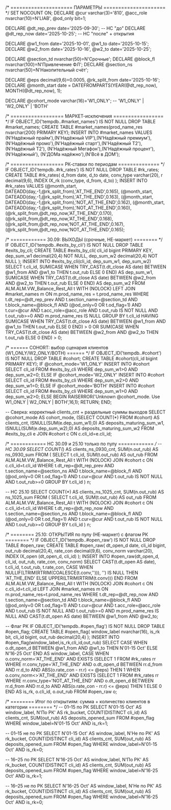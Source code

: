 /* ===================== ПАРАМЕТРЫ ===================== */
SET NOCOUNT ON;
DECLARE @cur varchar(3)='810', @acc_role nvarchar(10)=N'LIAB', @od_only bit=1;

DECLARE @dt_rep_prev date='2025-09-30';  -- НС "до"
DECLARE @dt_rep_now  date='2025-10-25';  -- НС "после" + открытия

DECLARE @w1_from date='2025-10-01', @w1_to date='2025-10-15';
DECLARE @w2_from date='2025-10-16', @w2_to date='2025-10-25';

DECLARE @section_td nvarchar(50)=N'Срочные';
DECLARE @block_fl   nvarchar(100)=N'Привлечение ФЛ';
DECLARE @section_ns nvarchar(50)=N'Накопительный счёт';

DECLARE @eps decimal(9,6)=0.0005, @rk_split_from date='2025-10-16';
DECLARE @month_start date = DATEFROMPARTS(YEAR(@dt_rep_now), MONTH(@dt_rep_now), 1);

DECLARE @cohort_mode varchar(16)='W1_ONLY';  -- 'W1_ONLY' | 'W2_ONLY' | 'BOTH'

/* ================== МАРКЕТ-исключения ================= */
IF OBJECT_ID('tempdb..#market_names') IS NOT NULL DROP TABLE #market_names;
CREATE TABLE #market_names(prod_name_res nvarchar(200) PRIMARY KEY);
INSERT INTO #market_names VALUES
 (N'Надёжный прайм'),(N'Надёжный VIP'),(N'Надёжный премиум'),
 (N'Надёжный промо'),(N'Надёжный старт'),(N'Надёжный Т2'),(N'Надёжный T2'),
 (N'Надёжный Мегафон'),(N'Надёжный процент'),(N'Надёжный'),
 (N'ДОМа надёжно'),(N'Всё в ДОМ');

/* ================== РК-ставки по периодам ============== */
IF OBJECT_ID('tempdb..#rk_rates') IS NOT NULL DROP TABLE #rk_rates;
CREATE TABLE #rk_rates(
  d_from date, d_to date, conv_type varchar(20), r decimal(9,6),
  INDEX IX_rk (conv_type, d_from, d_to)
);
INSERT INTO #rk_rates VALUES
(@month_start, DATEADD(day,-1,@rk_split_from),'AT_THE_END',0.165),
(@month_start, DATEADD(day,-1,@rk_split_from),'AT_THE_END',0.163),
(@month_start, DATEADD(day,-1,@rk_split_from),'NOT_AT_THE_END',0.162),
(@month_start, DATEADD(day,-1,@rk_split_from),'NOT_AT_THE_END',0.160),
(@rk_split_from,@dt_rep_now,'AT_THE_END',0.170),
(@rk_split_from,@dt_rep_now,'AT_THE_END',0.168),
(@rk_split_from,@dt_rep_now,'NOT_AT_THE_END',0.167),
(@rk_split_from,@dt_rep_now,'NOT_AT_THE_END',0.165);

/* ============ 30.09: ВЫХОДЫ (срочные, НЕ-маркет) ======== */
IF OBJECT_ID('tempdb..#exits_by_cli') IS NOT NULL DROP TABLE #exits_by_cli;
CREATE TABLE #exits_by_cli(
  cli_id bigint PRIMARY KEY,
  dep_sum_w1 decimal(20,4) NOT NULL,
  dep_sum_w2 decimal(20,4) NOT NULL
);
INSERT INTO #exits_by_cli(cli_id, dep_sum_w1, dep_sum_w2)
SELECT
  t.cli_id,
  SUM(CASE WHEN TRY_CAST(t.dt_close AS date) BETWEEN @w1_from AND @w1_to THEN t.out_rub ELSE 0 END) AS dep_sum_w1,
  SUM(CASE WHEN TRY_CAST(t.dt_close AS date) BETWEEN @w2_from AND @w2_to THEN t.out_rub ELSE 0 END) AS dep_sum_w2
FROM ALM.ALM.VW_Balance_Rest_All t WITH (NOLOCK)
LEFT JOIN #market_names m ON m.prod_name_res = t.prod_name_res
WHERE
  t.dt_rep=@dt_rep_prev AND t.section_name=@section_td AND t.block_name=@block_fl
  AND (@od_only=0 OR t.od_flag=1) AND t.cur=@cur AND t.acc_role=@acc_role
  AND t.out_rub IS NOT NULL AND t.out_rub>=0 AND m.prod_name_res IS NULL
GROUP BY t.cli_id
HAVING SUM(CASE WHEN TRY_CAST(t.dt_close AS date) BETWEEN @w1_from AND @w1_to THEN t.out_rub ELSE 0 END) > 0
    OR SUM(CASE WHEN TRY_CAST(t.dt_close AS date) BETWEEN @w2_from AND @w2_to THEN t.out_rub ELSE 0 END) > 0;

/* ====== COHORT: выбор сценария клиентов (W1_ONLY/W2_ONLY/BOTH) ====== */
IF OBJECT_ID('tempdb..#cohort') IS NOT NULL DROP TABLE #cohort;
CREATE TABLE #cohort(cli_id bigint PRIMARY KEY);
IF @cohort_mode='W1_ONLY'
  INSERT INTO #cohort SELECT cli_id FROM #exits_by_cli WHERE dep_sum_w1>0 AND dep_sum_w2=0;
ELSE IF @cohort_mode='W2_ONLY'
  INSERT INTO #cohort SELECT cli_id FROM #exits_by_cli WHERE dep_sum_w2>0 AND dep_sum_w1=0;
ELSE IF @cohort_mode='BOTH'
  INSERT INTO #cohort SELECT cli_id FROM #exits_by_cli WHERE dep_sum_w1>0 AND dep_sum_w2>0;
ELSE
  BEGIN RAISERROR('Unknown @cohort_mode. Use W1_ONLY | W2_ONLY | BOTH',16,1); RETURN; END;

-- Сверка: корректный clients_cnt + раздельные суммы выходов
SELECT
  @cohort_mode AS cohort_mode,
  (SELECT COUNT(*) FROM #cohort) AS clients_cnt,
  ISNULL(SUM(e.dep_sum_w1),0) AS deposits_maturing_sum_w1,
  ISNULL(SUM(e.dep_sum_w2),0) AS deposits_maturing_sum_w2
FROM #exits_by_cli e
JOIN #cohort c ON c.cli_id=e.cli_id;

 /* ============ НС 30.09 и 25.10 только по пулу ============ */
-- НС 30.09
SELECT
  COUNT(*) AS clients_ns_0930_cnt,
  SUM(n.out_rub) AS ns_0930_sum
FROM (
  SELECT t.cli_id, SUM(t.out_rub) AS out_rub
  FROM ALM.ALM.VW_Balance_Rest_All t WITH (NOLOCK)
  JOIN #cohort c ON c.cli_id=t.cli_id
  WHERE t.dt_rep=@dt_rep_prev AND t.section_name=@section_ns AND t.block_name=@block_fl
    AND (@od_only=0 OR t.od_flag=1) AND t.cur=@cur
    AND t.out_rub IS NOT NULL AND t.out_rub>=0
  GROUP BY t.cli_id
) n;

-- НС 25.10
SELECT
  COUNT(*) AS clients_ns_1025_cnt,
  SUM(n.out_rub) AS ns_1025_sum
FROM (
  SELECT t.cli_id, SUM(t.out_rub) AS out_rub
  FROM ALM.ALM.VW_Balance_Rest_All t WITH (NOLOCK)
  JOIN #cohort c ON c.cli_id=t.cli_id
  WHERE t.dt_rep=@dt_rep_now AND t.section_name=@section_ns AND t.block_name=@block_fl
    AND (@od_only=0 OR t.od_flag=1) AND t.cur=@cur
    AND t.out_rub IS NOT NULL AND t.out_rub>=0
  GROUP BY t.cli_id
) n;

/* ======== 25.10: ОТКРЫТИЯ по пулу (НЕ-маркет) с флагом РК ======== */
IF OBJECT_ID('tempdb..#open_raw') IS NOT NULL DROP TABLE #open_raw;
CREATE TABLE #open_raw(
  dt_open_d date, cli_id bigint, out_rub decimal(20,4), rate_con decimal(9,6), conv_norm varchar(20),
  INDEX IX_open (dt_open_d, cli_id)
);
INSERT INTO #open_raw(dt_open_d, cli_id, out_rub, rate_con, conv_norm)
SELECT
  CAST(t.dt_open AS date),
  t.cli_id,
  t.out_rub,
  t.rate_con,
  CASE
    WHEN NULLIF(LTRIM(RTRIM(COALESCE(t.conv,''))), '') IS NULL THEN 'AT_THE_END'
    ELSE UPPER(LTRIM(RTRIM(t.conv)))
  END
FROM ALM.ALM.VW_Balance_Rest_All t WITH (NOLOCK)
JOIN #cohort c ON c.cli_id=t.cli_id
LEFT JOIN #market_names m ON m.prod_name_res=t.prod_name_res
WHERE
  t.dt_rep=@dt_rep_now AND t.section_name=@section_td AND t.block_name=@block_fl
  AND (@od_only=0 OR t.od_flag=1) AND t.cur=@cur AND t.acc_role=@acc_role
  AND t.out_rub IS NOT NULL AND t.out_rub>=0
  AND m.prod_name_res IS NULL
  AND CAST(t.dt_open AS date) BETWEEN @w1_from AND @w2_to;

-- Флаг РК
IF OBJECT_ID('tempdb..#open_flag') IS NOT NULL DROP TABLE #open_flag;
CREATE TABLE #open_flag(
  window_label nvarchar(16), is_rk bit, cli_id bigint, out_rub decimal(20,4)
);
INSERT INTO #open_flag(window_label,is_rk,cli_id,out_rub)
SELECT
  CASE WHEN o.dt_open_d BETWEEN @w1_from AND @w1_to THEN N'01-15 Oct' ELSE N'16-25 Oct' END AS window_label,
  CASE
    WHEN o.conv_norm='AT_THE_END'
         AND EXISTS (SELECT 1 FROM #rk_rates rr WHERE rr.conv_type='AT_THE_END'
                     AND o.dt_open_d BETWEEN rr.d_from AND rr.d_to
                     AND ABS(o.rate_con - rr.r) <= @eps) THEN 1
    WHEN o.conv_norm<>'AT_THE_END'
         AND EXISTS (SELECT 1 FROM #rk_rates rr WHERE rr.conv_type='NOT_AT_THE_END'
                     AND o.dt_open_d BETWEEN rr.d_from AND rr.d_to
                     AND ABS(o.rate_con - rr.r) <= @eps) THEN 1
    ELSE 0
  END AS is_rk,
  o.cli_id,
  o.out_rub
FROM #open_raw o;

/* ======== Итог по открытиям: сумма + количество клиентов в категории ======== */
-- 01–15 по РК
SELECT N'01-15 Oct' AS window_label, N'По РК' AS rk_bucket,
       COUNT(DISTINCT cli_id) AS clients_cnt, SUM(out_rub) AS deposits_opened_sum
FROM #open_flag WHERE window_label=N'01-15 Oct' AND is_rk=1;

-- 01–15 не по РК
SELECT N'01-15 Oct' AS window_label, N'Не по РК' AS rk_bucket,
       COUNT(DISTINCT cli_id) AS clients_cnt, SUM(out_rub) AS deposits_opened_sum
FROM #open_flag WHERE window_label=N'01-15 Oct' AND is_rk=0;

-- 16–25 по РК
SELECT N'16-25 Oct' AS window_label, N'По РК' AS rk_bucket,
       COUNT(DISTINCT cli_id) AS clients_cnt, SUM(out_rub) AS deposits_opened_sum
FROM #open_flag WHERE window_label=N'16-25 Oct' AND is_rk=1;

-- 16–25 не по РК
SELECT N'16-25 Oct' AS window_label, N'Не по РК' AS rk_bucket,
       COUNT(DISTINCT cli_id) AS clients_cnt, SUM(out_rub) AS deposits_opened_sum
FROM #open_flag WHERE window_label=N'16-25 Oct' AND is_rk=0;
